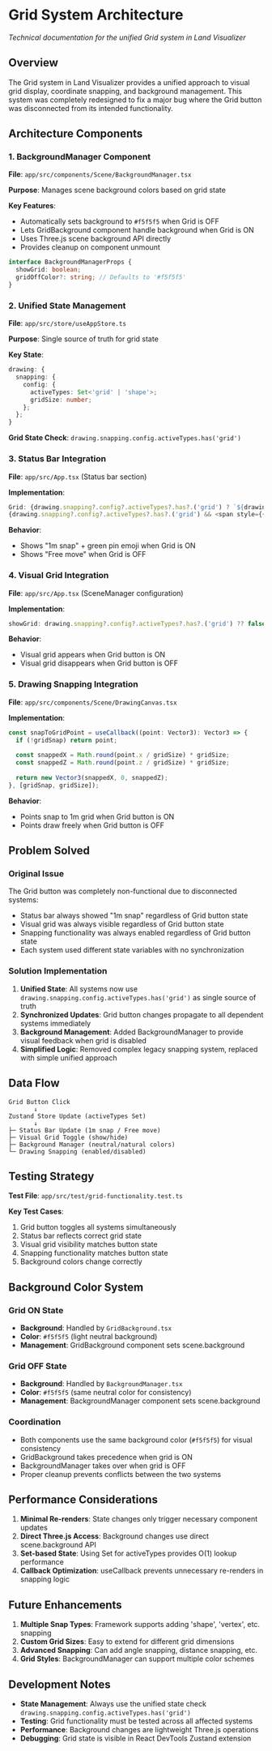 # Grid System Architecture

*Technical documentation for the unified Grid system in Land Visualizer*

## Overview

The Grid system in Land Visualizer provides a unified approach to visual grid display, coordinate snapping, and background management. This system was completely redesigned to fix a major bug where the Grid button was disconnected from its intended functionality.

## Architecture Components

### 1. BackgroundManager Component

**File**: `app/src/components/Scene/BackgroundManager.tsx`

**Purpose**: Manages scene background colors based on grid state

**Key Features**:
- Automatically sets background to `#f5f5f5` when Grid is OFF
- Lets GridBackground component handle background when Grid is ON  
- Uses Three.js scene background API directly
- Provides cleanup on component unmount

```typescript
interface BackgroundManagerProps {
  showGrid: boolean;
  gridOffColor?: string; // Defaults to '#f5f5f5'
}
```

### 2. Unified State Management

**File**: `app/src/store/useAppStore.ts`

**Purpose**: Single source of truth for grid state

**Key State**:
```typescript
drawing: {
  snapping: {
    config: {
      activeTypes: Set<'grid' | 'shape'>;
      gridSize: number;
    };
  };
}
```

**Grid State Check**: `drawing.snapping.config.activeTypes.has('grid')`

### 3. Status Bar Integration

**File**: `app/src/App.tsx` (Status bar section)

**Implementation**:
```typescript
Grid: {drawing.snapping?.config?.activeTypes?.has?.('grid') ? `${drawing.gridSize}m snap` : 'Free move'} 
{drawing.snapping?.config?.activeTypes?.has?.('grid') && <span style={{ color: '#22c55e', marginLeft: '4px' }}>📍</span>}
```

**Behavior**:
- Shows "1m snap" + green pin emoji when Grid is ON
- Shows "Free move" when Grid is OFF

### 4. Visual Grid Integration

**File**: `app/src/App.tsx` (SceneManager configuration)

**Implementation**:
```typescript
showGrid: drawing.snapping?.config?.activeTypes?.has?.('grid') ?? false,
```

**Behavior**:
- Visual grid appears when Grid button is ON
- Visual grid disappears when Grid button is OFF

### 5. Drawing Snapping Integration

**File**: `app/src/components/Scene/DrawingCanvas.tsx`

**Implementation**:
```typescript
const snapToGridPoint = useCallback((point: Vector3): Vector3 => {
  if (!gridSnap) return point;
  
  const snappedX = Math.round(point.x / gridSize) * gridSize;
  const snappedZ = Math.round(point.z / gridSize) * gridSize;
  
  return new Vector3(snappedX, 0, snappedZ);
}, [gridSnap, gridSize]);
```

**Behavior**:
- Points snap to 1m grid when Grid button is ON
- Points draw freely when Grid button is OFF

## Problem Solved

### Original Issue
The Grid button was completely non-functional due to disconnected systems:
- Status bar always showed "1m snap" regardless of Grid button state
- Visual grid was always visible regardless of Grid button state  
- Snapping functionality was always enabled regardless of Grid button state
- Each system used different state variables with no synchronization

### Solution Implementation
1. **Unified State**: All systems now use `drawing.snapping.config.activeTypes.has('grid')` as single source of truth
2. **Synchronized Updates**: Grid button changes propagate to all dependent systems immediately
3. **Background Management**: Added BackgroundManager to provide visual feedback when grid is disabled
4. **Simplified Logic**: Removed complex legacy snapping system, replaced with simple unified approach

## Data Flow

```
Grid Button Click
       ↓
Zustand Store Update (activeTypes Set)
       ↓
├─ Status Bar Update (1m snap / Free move)
├─ Visual Grid Toggle (show/hide)  
├─ Background Manager (neutral/natural colors)
└─ Drawing Snapping (enabled/disabled)
```

## Testing Strategy

**Test File**: `app/src/test/grid-functionality.test.ts`

**Key Test Cases**:
1. Grid button toggles all systems simultaneously
2. Status bar reflects correct grid state
3. Visual grid visibility matches button state
4. Snapping functionality matches button state
5. Background colors change correctly

## Background Color System

### Grid ON State
- **Background**: Handled by `GridBackground.tsx` 
- **Color**: `#f5f5f5` (light neutral background)
- **Management**: GridBackground component sets scene.background

### Grid OFF State  
- **Background**: Handled by `BackgroundManager.tsx`
- **Color**: `#f5f5f5` (same neutral color for consistency)
- **Management**: BackgroundManager component sets scene.background

### Coordination
- Both components use the same background color (`#f5f5f5`) for visual consistency
- GridBackground takes precedence when grid is ON
- BackgroundManager takes over when grid is OFF
- Proper cleanup prevents conflicts between the two systems

## Performance Considerations

1. **Minimal Re-renders**: State changes only trigger necessary component updates
2. **Direct Three.js Access**: Background changes use direct scene.background API
3. **Set-based State**: Using Set for activeTypes provides O(1) lookup performance
4. **Callback Optimization**: useCallback prevents unnecessary re-renders in snapping logic

## Future Enhancements

1. **Multiple Snap Types**: Framework supports adding 'shape', 'vertex', etc. snapping
2. **Custom Grid Sizes**: Easy to extend for different grid dimensions
3. **Advanced Snapping**: Can add angle snapping, distance snapping, etc.
4. **Grid Styles**: BackgroundManager can support multiple color schemes

## Development Notes

- **State Management**: Always use the unified state check `drawing.snapping.config.activeTypes.has('grid')`
- **Testing**: Grid functionality must be tested across all affected systems
- **Performance**: Background changes are lightweight Three.js operations
- **Debugging**: Grid state is visible in React DevTools Zustand extension